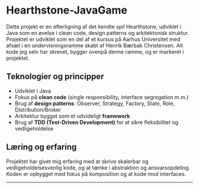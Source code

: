 # Hearthstone-JavaGame

Dette projekt er en efterligning af det kendte spil Hearthstone, udviklet i Java som en øvelse i clean code, design patterns og arkitektonisk struktur. Projektet er udviklet som en del af et kursus på Aarhus Universitet med afsæt i en undervisningsramme skabt af Henrik Bærbak Christensen. Alt kode jeg selv har skrevet, bygger ovenpå denne ramme, og er markeret i projektet.

## Teknologier og principper
- Udviklet i Java
- Fokus på **clean code** (single responsibility, interface segregation m.m.)
- Brug af **design patterns**: Observer, Strategy, Factory, State, Role, Distribution/Broker
- Arkitektur bygget som et udvideligt **framework**
- Brug af **TDD (Test-Driven Development)** for at sikre fleksibilitet og vedligeholdelse

## Læring og erfaring
Projektet har givet mig erfaring med at skrive skalerbar og vedligeholdelsesvenlig kode, og at tænke i abstraktion og ansvarsopdeling. Koden er opbygget med fokus på komposition og at kode mod interfaces.

---

